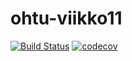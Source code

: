 # ohtu-viikko11
[![Build Status](https://travis-ci.org/jurintal1/ohtu-viikko1.svg?branch=master)](https://travis-ci.org/jurintal1/ohtu-viikko1)
[![codecov](https://codecov.io/gh/jurintal1/ohtu-viikko1/branch/master/graph/badge.svg)](https://codecov.io/gh/jurintal1/ohtu-viikko1)
